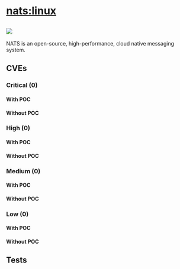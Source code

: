 # [nats:linux](https://hub.docker.com/_/nats?tab=tags)
![](https://img.shields.io/static/v1?label=tag&message=linux&color=blue)
---
<p>
NATS is an open-source, high-performance, cloud native messaging system.
</p>

## CVEs
### Critical (0)
#### With POC

#### Without POC


### High (0)
#### With POC

#### Without POC


### Medium (0)
#### With POC

#### Without POC


### Low (0)
#### With POC

#### Without POC


## Tests
